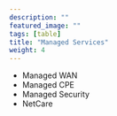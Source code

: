 ```yaml
---
description: ""
featured_image: ""
tags: [table]
title: "Managed Services"
weight: 4
---
```


* Managed WAN
* Managed CPE
* Managed Security
* NetCare




